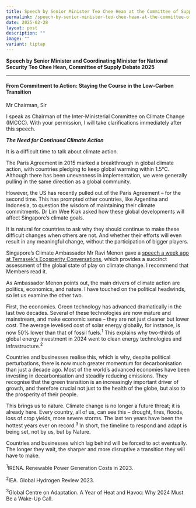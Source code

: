 ```yaml
---
title: Speech by Senior Minister Teo Chee Hean at the Committee of Supply Debate 2025
permalink: /speech-by-senior-minister-teo-chee-hean-at-the-committee-of-supply-debate-2025/
date: 2025-02-28
layout: post
description: ""
image: ""
variant: tiptap
---
```

<p><strong>Speech by Senior Minister and Coordinating Minister for National Security Teo Chee Hean, Committee of Supply Debate 2025</strong>
</p>
<hr>
<h4><strong>From Commitment to Action: Staying the Course in the Low-Carbon Transition</strong></h4>
<p>Mr Chairman, Sir</p>
<p>I speak as Chairman of the Inter-Ministerial Committee on Climate Change
(IMCCC). With your permission, I will take clarifications immediately after
this speech.</p>
<p><strong><em>The Need for Continued Climate Action</em></strong>
</p>
<p>It is a difficult time to talk about climate action.</p>
<p>The Paris Agreement in 2015 marked a breakthrough in global climate action,
with countries pledging to keep global warming within 1.5°C. Although there
has been unevenness in implementation, we were generally pulling in the
same direction as a global community.</p>
<p>However, the US has recently pulled out of the Paris Agreement – for the
second time. This has prompted other countries, like Argentina and Indonesia,
to question the wisdom of maintaining their climate commitments. Dr Lim
Wee Kiak asked how these global developments will affect Singapore’s climate
goals.</p>
<p>It is natural for countries to ask why they should continue to make these
difficult changes when others are not. And whether their efforts will even
result in any meaningful change, without the participation of bigger players.</p>
<p>Singapore’s Climate Ambassador Mr Ravi Menon gave a <a href="https://www.nccs.gov.sg/opening-remarks-by-singapore-s-ambassador-for-climate-action-at-ecosperity-conversations/" rel="noopener nofollow" target="_blank">speech a week ago at Temasek's Ecosperity Conversations</a>,
which provides a succinct assessment of the global state of play on climate
change. I recommend that Members read it.</p>
<p>As Ambassador Menon points out, the main drivers of climate action are
politics, economics, and nature. I have touched on the political headwinds,
so let us examine the other two.</p>
<p>First, the economics. Green technology has advanced dramatically in the
last two decades. Several of these technologies are now mature and mainstream,
and make economic sense – they are not just cleaner but lower cost. The
average levelised cost of solar energy globally, for instance, is now 50%
lower than that of fossil fuels.<sup>1</sup> This explains why two-thirds
of global energy investment in 2024 went to clean energy technologies and
infrastructure.<sup>2</sup>
</p>
<p>Countries and businesses realise this, which is why, despite political
perturbations, there is now much greater momentum for decarbonisation than
just a decade ago. Most of the world’s advanced economies have been investing
in decarbonisation and steadily reducing emissions. They recognise that
the green transition is an increasingly important driver of growth, and
therefore crucial not just to the health of the globe, but also to the
prosperity of their people.</p>
<p>This brings us to nature. Climate change is no longer a future threat;
it is already here. Every country, all of us, can see this – drought, fires,
floods, loss of crop yields, more severe storms. The last ten years have
been the hottest years ever on record.<sup>3 </sup>In short, the timeline
to respond and adapt is being set, not by us, but by Nature.</p>
<p>Countries and businesses which lag behind will be forced to act eventually.
The longer they wait, the sharper and more disruptive a transition they
will have to make.</p>
<p></p>
<p></p>
<p></p>
<p></p>
<p></p>
<p></p>
<p></p>
<p></p>
<p></p>
<p><sup>1</sup>IRENA. Renewable Power Generation Costs in 2023.</p>
<p><sup>2</sup>IEA. Global Hydrogen Review 2023.</p>
<p><sup>3</sup>Global Centre on Adaptation. A Year of Heat and Havoc: Why
2024 Must Be a Wake-Up Call.</p>
<p></p>
<p></p>
<p></p>
<p></p>